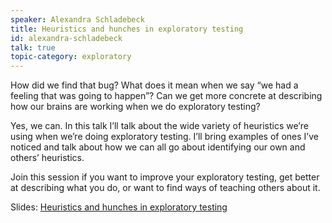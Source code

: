 ```yaml
---
speaker: Alexandra Schladebeck
title: Heuristics and hunches in exploratory testing
id: alexandra-schladebeck
talk: true
topic-category: exploratory
---
```

How did we find that bug? What does it mean when we say “we had a feeling that was going to happen”? Can we get more concrete at describing how our brains are working when we do exploratory testing?

Yes, we can. In this talk I’ll talk about the wide variety of heuristics we’re using when we’re doing exploratory testing. I’ll bring examples of ones I’ve noticed and talk about how we can all go about identifying our own and others’ heuristics.

Join this session if you want to improve your exploratory testing, get better at describing what you do, or want to find ways of teaching others about it.

Slides: [Heuristics and hunches in exploratory testing](https://europeantestingconference.eu/slides19/Heuristics.pdf)